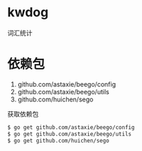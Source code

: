 # kwdog
词汇统计


# 依赖包

1. github.com/astaxie/beego/config
2. github.com/astaxie/beego/utils
3. github.com/huichen/sego

获取依赖包

```bash
$ go get github.com/astaxie/beego/config
$ go get github.com/astaxie/beego/utils
$ go get github.com/huichen/sego 
```